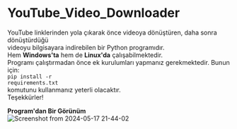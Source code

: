 # YouTube_Video_Downloader
YouTube linklerinden yola çıkarak önce videoya dönüştüren, daha sonra dönüştürdüğü<br/>
videoyu bilgisayara indirebilen bir Python programıdır.<br/>
Hem <b>Windows'ta</b> hem de <b>Linux'da</b> çalışabilmektedir.<br/>
Programı çalıştırmadan önce ek kurulumları yapmanız gerekmektedir. Bunun için:<br/>
<code>pip install -r requirements.txt</code><br/>
komutunu kullanmanız yeterli olacaktır.<br/>
Teşekkürler!<br/>

<strong>Program'dan Bir Görünüm</strong><br/>
![Screenshot from 2024-05-17 21-44-02](https://github.com/cpu-astatine/YouTube_Video_Downloader/assets/87228325/c16a687d-f9ee-4b10-97ba-31717eeffeb2)
